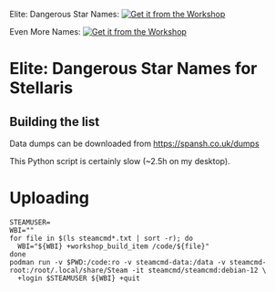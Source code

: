 Elite: Dangerous Star Names: [![Get it from the Workshop](https://img.shields.io/badge/steam-%23000000.svg?style=for-the-badge&logo=steam&logoColor=white)](https://steamcommunity.com/sharedfiles/filedetails/?id=2904925738)

Even More Names: [![Get it from the Workshop](https://img.shields.io/badge/steam-%23000000.svg?style=for-the-badge&logo=steam&logoColor=white)](https://steamcommunity.com/sharedfiles/filedetails/?id=2900560084)

# Elite: Dangerous Star Names for Stellaris

## Building the list

Data dumps can be downloaded from https://spansh.co.uk/dumps

This Python script is certainly slow (~2.5h on my desktop).

# Uploading

```
STEAMUSER=
WBI=""
for file in $(ls steamcmd*.txt | sort -r); do
  WBI="${WBI} +workshop_build_item /code/${file}"
done
podman run -v $PWD:/code:ro -v steamcmd-data:/data -v steamcmd-root:/root/.local/share/Steam -it steamcmd/steamcmd:debian-12 \
  +login $STEAMUSER ${WBI} +quit
```

